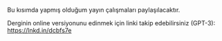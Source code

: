 Bu kısımda yapmış olduğum yayın çalışmaları paylaşılacaktır.

Derginin online versiyonunu edinmek için linki takip edebilirsiniz (GPT-3):
https://lnkd.in/dcbfs7e  
